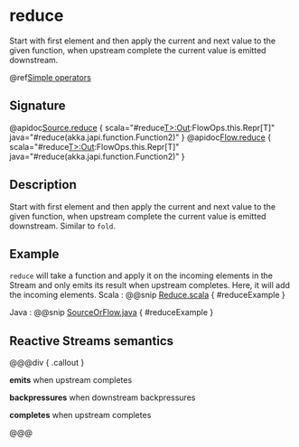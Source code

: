 # reduce

Start with first element and then apply the current and next value to the given function, when upstream complete the current value is emitted downstream.

@ref[Simple operators](../index.md#simple-operators)

## Signature

@apidoc[Source.reduce](Source) { scala="#reduce[T&gt;:Out](f:(T,T)=&gt;T):FlowOps.this.Repr[T]" java="#reduce(akka.japi.function.Function2)" }
@apidoc[Flow.reduce](Flow) { scala="#reduce[T&gt;:Out](f:(T,T)=&gt;T):FlowOps.this.Repr[T]" java="#reduce(akka.japi.function.Function2)" }


## Description

Start with first element and then apply the current and next value to the given function, when upstream
complete the current value is emitted downstream. Similar to `fold`.

## Example

`reduce` will take a function and apply it on the incoming elements in the Stream and only emits its result when upstream completes.
Here, it will add the incoming elements.
Scala
:   @@snip [Reduce.scala](/akka-docs/src/test/scala/docs/stream/operators/sourceorflow/Reduce.scala) { #reduceExample }

Java
:   @@snip [SourceOrFlow.java](/akka-docs/src/test/java/jdocs/stream/operators/SourceOrFlow.java) { #reduceExample }


## Reactive Streams semantics

@@@div { .callout }

**emits** when upstream completes

**backpressures** when downstream backpressures

**completes** when upstream completes

@@@

